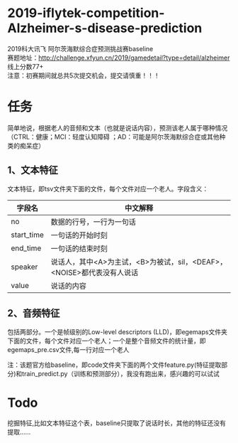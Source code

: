 # 2019-iflytek-competition-Alzheimer-s-disease-prediction
2019科大讯飞 阿尔茨海默综合症预测挑战赛baseline  
赛题地址：http://challenge.xfyun.cn/2019/gamedetail?type=detail/alzheimer  
线上分数77+  
注意：初赛期间就总共5次提交机会，提交请慎重！！！
# 任务  
简单地说，根据老人的音频和文本（也就是说话内容），预测该老人属于哪种情况（CTRL：健康；MCI：轻度认知障碍
；AD：可能是阿尔茨海默综合症或其他种类的痴呆症）  
## 1、文本特征  
文本特征，即tsv文件夹下面的文件，每个文件对应一个老人。字段含义： 

字段名  | 中文解释 
---- | ----- 
no	 |数据的行号，一行为一句话
start_time	|一句话的开始时刻
end_time	|一句话的结束时刻
speaker	|说话人，其中\<A\>为主试，\<B\>为被试，sil，\<DEAF\>，\<NOISE\>都代表没有人说话
value	|说话的内容 

## 2、音频特征  
包括两部分。一个是帧级别的Low-level descriptors (LLD)，即egemaps文件夹下面的文件，每个文件对应一个老人；一个是整个音频文件的统计量，即egemaps_pre.csv文件,每一行对应一个老人

注：该题官方给baseline，即code文件夹下面的两个文件feature.py(特征提取部分)和train_predict.py（训练和预测部分），我没有跑出来，感兴趣的可以试试
# Todo  
挖掘特征,比如文本特征这个表，baseline只提取了说话时长，其他的特征还没有提取......
